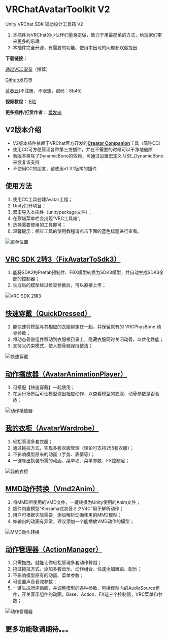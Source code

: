 # VRChatAvatarToolkit V2

Unity VRChat SDK 辅助设计工具箱 V2

1. 本插件为VRChat的小伙伴们量身定做，致力于用最简单的方式，给玩家们带来更多的乐趣
2. 本插件完全开源，有需要的功能、使用中出现的问题都欢迎提出

**下载链接：**

[通过VCC安装](vcc://vpm/addRepo?url=https://raw.githubusercontent.com/CMoyuer/Moyuer-Avatar-Toolkit/refs/heads/main/vpm.json)（推荐）

[Github发布页](https://gitee.com/cmoyuer/vrchat-avatar-toolkit/releases/latest)

[蓝奏云](https://moyuer.lanzoub.com/b03qc3hqd)(不注册、不限速，密码：8b45)

**视频教程：**
[B站](https://space.bilibili.com/2562878)

**更多插件/打赏作者：**
[爱发电](https://afdian.net/@moyuer?tab=feed)

## V2版本介绍
 - V2版本插件依赖于VRChat官方开发的[**Creator Companion**](https://vcc.docs.vrchat.com/)工具（简称CC）
 - 使用CC可方便管理各种第三方插件，并在不需要的时候可以干净地删除
 - 新版本移除了DynamicBone的依赖，可通过设置宏定义 USE_DynamicBone 来恢复该支持
 - 不使用CC的朋友，请使用v1.3.1版本的插件

## 使用方法

1. 使用CC工具创建Avatar工程；
2. Unity打开项目；
3. 双击导入本插件（unitypackage文件）；
4. 在顶端菜单栏会出现“VRC工具箱”;
5. 选择需要使用的工具即可；
6. 温馨提示：相应工具的使用教程请点击下面的蓝色标题进行查看。

![菜单位置](Example/menu.png)

## [VRC SDK 2转3（FixAvatarToSdk3）](Example/FixAvatarToSdk3/main.md)

1. 能将SDK2的Prefab预制件、FBX模型转换为SDK3模型，并自动生成SDK3全部的控制器；
2. 生成后的模型经过检查参数后，可以直接上传；

![VRC SDK 2转3](Example/FixAvatarToSdk3/0.png)

## [快速穿戴（QuickDressed）](Example/QuickDressed/main.md)

1. 能快速将模型与其相应的衣服绑定在一起，并保留原有的 VRCPhysBone 动骨参数；
2. 将动态骨骼组件移动到衣服根目录上，隐藏衣服同时关闭动骨，以优化性能；
3. 支持父约束模式，使人物骨骼保持整洁；

![快速穿戴](Example/QuickDressed/0.png)

## [动作播放器（AvatarAnimationPlayer）](Example/AvatarAnimationPlayer/main.md)

1. 可搭配【快速穿戴】一起使用；
2. 在运行场景后可让模型做出相应动作，以查看模型的衣服、动骨参数是否合适；

![动作播放器](Example/AvatarAnimationPlayer/0.png)

## [我的衣柜（AvatarWardrobe）](Example/AvatarWardrobe/main.md)

1. 轻松管理多套衣服；
2. 通过拖拉方式，实现多套衣服管理（理论可支持255套衣服）；
3. 不影响模型原来的动画（手势、表情等）；
4. 一键导出换装所需的动画、菜单项、菜单参数、FX控制层；

![我的衣柜](Example/AvatarWardrobe/0.png)

## [MMD动作转换（Vmd2Anim）](Example/Vmd2Anim/main.md)

1. 将MMD所使用的VMD文件，一键转换为Unity使用的Anim文件；
2. 插件内置模型“Kinsama式初音ミクV4C”用于解析动作；
3. 用户可根据实际需要，添加解析动画使用的MMD模型；
4. 如输出的动画有异常，建议添加一个能播放VMD动作的模型；

![MMD动作转换](Example/Vmd2Anim/0.png)

## [动作管理器（ActionManager）](Example/ActionManager/main.md)

1. 只需拖拽，就能让你轻松管理多套动作舞蹈；
2. 拖过拖拉方式，添加多套音乐、动作组合，快速添加舞蹈、配乐；
3. 不影响模型原有的动画、菜单参数；
4. 可设置声音衰减参数；
5. 一键生成所需动画，并调整模型的各种参数，包括模型内的AudioSource组件，开关音乐组件的动画，Base、Action、FX这三个控制器，VRC菜单和参数；

![动作管理器](Example/ActionManager/0.png)

## 更多功能敬请期待。。。
